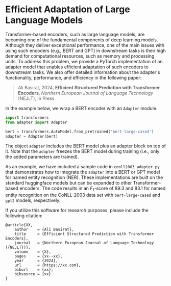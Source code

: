 # Efficient Adaptation of Large Language Models

Transformer-based encoders, such as large language models, are becoming one of the fundamental components of deep learning models. Although they deliver exceptional performance, one of the main issues with using such encoders (e.g., BERT and GPT) in downstream tasks is their high demand for computational resources, such as memory and processing units. To address this problem, we provide a PyTorch implementation of an adapter model that enables efficient adaptation of such encoders to downstream tasks. We also offer detailed information about the adapter's functionality, performance, and efficiency in the following paper:

> Ali Basirat, 2024, **Efficient Structured Prediction with Transformer Encoders**, *Northern European Journal of Language Technology* (NEJLT), In Press.


In the example below, we wrap a BERT encoder with an `Adapter` module.
```python
import transformers
from adapter import Adapter

bert = transformers.AutoModel.from_pretrained('bert-large-cased')
adapter = Adapter(bert)
```
The object `adapter` includes the BERT model plus an adapter block on top of it. Note that the `adapter` freezes the BERT model during training (i.e., only the added parameters are trained). 

As an example, we have included a sample code in `conll2003_adapter.py` that demonstrates how to integrate the `adapter` into a BERT or GPT model for named entity recognition (NER). These implementations are built on the standard huggingface models but can be expanded to other Transformer-based encoders. The code results in an $F_1$-score of $89.3$ and $83.1$ for named entity recognition on the CoNLL-2003 data set with `bert-large-cased` and `gpt2` models, respectively.  

If you utilize this software for research purposes, please include the following citation:

    @article{XX,
        author    = {Ali Basirat},
        title     = {Efficient Structured Prediction with Transformer Encoders},
        journal   = {Northern European Journal of Language Technology ({NEJLT})},
        volume    = {X},
        pages     = {xx--xx},
        year      = {2024},
        url       = {https://xx.com},
        biburl    = {xx},
        bibsource = {xx}
    }


